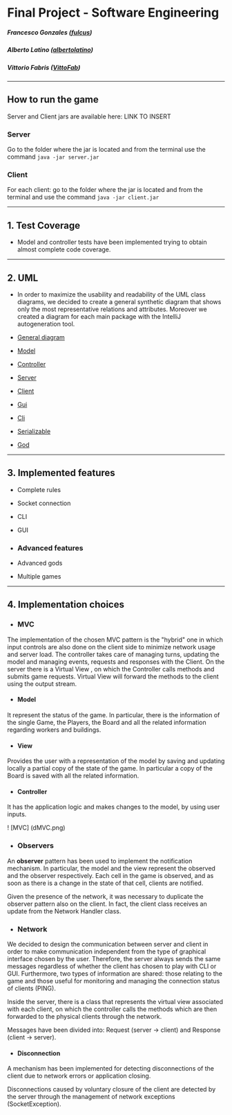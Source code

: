 # Final Project - Software Engineering

  

  

  

##### Francesco Gonzales ([fulcus](https://github.com/fulcus))

##### Alberto Latino ([albertolatino](https://github.com/albertolatino))

##### Vittorio Fabris ([VittoFab](https://github.com/VittoFab))
  

-------------------------------------------------- ----

  

  

## How to run the game ##

  Server and Client jars are available here:  LINK TO     INSERT


### Server


Go to the folder where the jar is located and from the terminal use the command `java -jar server.jar`

  

### Client


For each client: go to the folder where the jar is located and from the terminal and use the command `java -jar client.jar`

  

-------------------------------------------------- ----


## 1. Test Coverage ##


- Model and controller tests have been implemented trying to obtain almost complete code coverage.

 
-------------------------------------------------- ----

## 2. UML ##

- In order to maximize the usability and readability of the UML class diagrams, we decided to create a general synthetic diagram that shows only the most representative  relations and attributes. Moreover we created a diagram for each main package with the IntelliJ autogeneration tool. 


- <a href="https://github.com/fulcus/ing-sw-2020-gonzales-latino-fabris/blob/master/deliveries/final/uml/general.pdf"> General diagram </a>

- <a href="https://github.com/fulcus/ing-sw-2020-gonzales-latino-fabris/blob/master/deliveries/final/uml/Package%20model.png"> Model </a>

- <a href="https://github.com/fulcus/ing-sw-2020-gonzales-latino-fabris/blob/master/deliveries/final/uml/Package%20serializable.png"> Controller </a>

- <a href="https://github.com/fulcus/ing-sw-2020-gonzales-latino-fabris/blob/master/deliveries/final/uml/Package%20server.png"> Server </a>

- <a href="https://github.com/fulcus/ing-sw-2020-gonzales-latino-fabris/blob/master/deliveries/final/uml/Package%20client.png"> Client </a>

- <a href="https://github.com/fulcus/ing-sw-2020-gonzales-latino-fabris/blob/master/deliveries/final/uml/Package%20gui.png"> Gui </a>

- <a href="https://github.com/fulcus/ing-sw-2020-gonzales-latino-fabris/blob/master/deliveries/final/uml/Package%20cli.png"> Cli </a>

- <a href="https://github.com/fulcus/ing-sw-2020-gonzales-latino-fabris/blob/master/deliveries/final/uml/Package%20serializable.png"> Serializable </a>

- <a href="https://github.com/fulcus/ing-sw-2020-gonzales-latino-fabris/blob/master/deliveries/final/uml/Package%20god.png"> God </a>


  

-------------------------------------------------- ----

## 3. Implemented features ##



- Complete rules

- Socket connection

- CLI

- GUI


- ### Advanced features

- Advanced gods

- Multiple games
  

-------------------------------------------------- ----

  

## 4. Implementation choices ##


- ### MVC


The implementation of the chosen MVC pattern is the "hybrid" one in which  input controls are also done on the client side to minimize network usage and server load. The controller takes care of managing turns, updating the model and managing events, requests and responses with the Client. On the server there is a Virtual View , on which the Controller calls methods and submits game requests. Virtual View will forward the methods to the client using the output stream.


- #### Model

  

  

It represent the status of the game. In particular, there is the information of the single Game, the Players, the Board and all the related information regarding workers and buildings.

  

  

- #### View

  

  

Provides the user with a representation of the model by saving and updating locally a partial copy of the state of the game. In particular a copy of the Board is saved with all the related information.

  

  

- #### Controller

  

  

It has the application logic and makes changes to the model, by using user inputs.

  

  

! [MVC] (dMVC.png)

  

  

- ### Observers

  

  

An __observer__ pattern has been used to implement the notification mechanism. In particular, the model and the view represent the observed and the observer respectively. Each cell in the game is observed, and as soon as there is a change in the state of that cell, clients are notified.

  

  

Given the presence of the network, it was necessary to duplicate the observer pattern also on the client. In fact, the client class receives an update from the Network Handler class.

  

  

- ### Network

  

  

We decided to design the communication between server and client in order to make communication independent from the type of graphical interface chosen by the user. Therefore, the server always sends the same messages regardless of whether the client has chosen to play with CLI or GUI. Furthermore, two types of information are shared: those relating to the game and those useful for monitoring and managing the connection status of clients (PING).

  

  

Inside the server, there is a class that represents the virtual view associated with each client, on which the controller calls the methods which are then forwarded to the physical clients through the network.

  

  

Messages have been divided into: Request (server -> client) and Response (client -> server).

  

  

- #### Disconnection

  

  

A mechanism has been implemented for detecting disconnections of the client due to network errors or application closing.

  

  

Disconnections caused by voluntary closure of the client are detected by the server through the management of network exceptions (SocketException).

  
